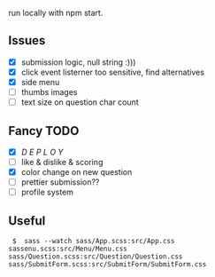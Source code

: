 run locally with npm start.

## Issues
- [x] submission logic, null string :)))
- [x] click event listerner too sensitive, find alternatives
- [x] side menu
- [ ] thumbs images
- [ ] text size on question char count

## Fancy TODO
- [x] *D E P L O Y*
- [ ] like & dislike & scoring
- [x] color change on new question
- [ ] prettier submission??
- [ ] profile system

## Useful
     $  sass --watch sass/App.scss:src/App.css sassenu.scss:src/Menu/Menu.css sass/Question.scss:src/Question/Question.css sass/SubmitForm.scss:src/SubmitForm/SubmitForm.css
